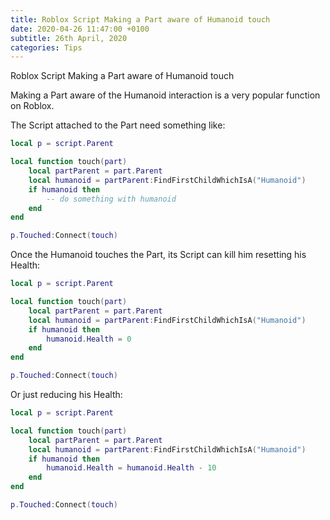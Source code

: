 ```yaml
---
title: Roblox Script Making a Part aware of Humanoid touch
date: 2020-04-26 11:47:00 +0100
subtitle: 26th April, 2020
categories: Tips
---
```


Roblox Script Making a Part aware of Humanoid touch

Making a Part aware of the Humanoid interaction is a very popular function on Roblox.

The Script attached to the Part need something like:

```lua
local p = script.Parent

local function touch(part)
	local partParent = part.Parent
	local humanoid = partParent:FindFirstChildWhichIsA("Humanoid")
	if humanoid then
		-- do something with humanoid
	end
end

p.Touched:Connect(touch)
```

Once the Humanoid touches the Part, its Script can kill him resetting his Health:

```lua
local p = script.Parent

local function touch(part)
	local partParent = part.Parent
	local humanoid = partParent:FindFirstChildWhichIsA("Humanoid")
	if humanoid then
		humanoid.Health = 0
	end
end

p.Touched:Connect(touch)
```

Or just reducing his Health:

```lua
local p = script.Parent

local function touch(part)
	local partParent = part.Parent
	local humanoid = partParent:FindFirstChildWhichIsA("Humanoid")
	if humanoid then
		humanoid.Health = humanoid.Health - 10
	end
end

p.Touched:Connect(touch)
```

